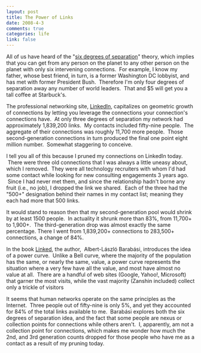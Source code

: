 ```yaml
--- 
layout: post
title: The Power of Links
date: 2008-4-3
comments: true
categories: life
link: false
---
```

All of us have heard of the "<a title="Six degrees of separation" href="http://en.wikipedia.org/wiki/Six_degrees_of_separation">six degrees of separation</a>" theory, which implies that you can get from any person on the planet to any other person on the planet with only six intervening connections.  For example, I know my father, whose best friend, in turn, is a former Washington DC lobbyist, and has met with former President Bush.  Therefore I'm only four degrees of separation away any number of world leaders.  That and $5 will get you a tall coffee at Starbuck's.

The professional networking site, <a title="LinkedIn" href="http://linkedin.com">LinkedIn</a>, capitalizes on geometric growth of connections by letting you leverage the connections your connection's connections have.  At only three degrees of separation my network had approximately 1,839,200 links.  My contacts included fifty-nine people.  The aggregate of their connections was roughly 11,700 more people.  Those second-generation connections in turn produced the final one point eight million number.  Somewhat staggering to conceive.

I tell you all of this because I pruned my connections on LinkedIn today.  There were three old connections that I was always a little uneasy about, which I removed.  They were all technology recruiters with whom I'd had some contact while looking for new consulting engagements 3 years ago.  Since I had never met them, and since the relationship hadn't borne any fruit (i.e., no job), I dropped the link we shared.  Each of the three had the "500+" designation behind their names in my contact list; meaning they each had more that 500 links.  

It would stand to reason then that my second-generation pool would shrink by at least 1500 people.  In actuality it shrunk more than 83%, from 11,700+ to 1,900+.  The third-generation drop was almost exactly the same percentage. There I went from 1,839,200+ connections to 283,500+ connections, a change of 84%.

In the book <a title="Linked: How Everything Is Connected to Everything Else, And What It Means" href="http://www.amazon.com/Linked-Everything-Connected-Else-Means/dp/0452284392/ref=pd_bbs_sr_1?ie=UTF8&amp;s=books&amp;qid=1207248243&amp;sr=8-1">Linked</a>, the author,  Albert-László Barabási, introduces the idea of a power curve.  Unlike a Bell curve, where the majority of the population has the same, or nearly the same, value, a power curve represents the situation where a very few have all the value, and most have almost no value at all.  There are a handful of web sites (Google, Yahoo!, Microsoft) that garner the most visits, while the vast majority (Zanshin included) collect only a trickle of visitors

It seems that human networks operate on the same principles as the Internet.  Three people out of fifty-nine is only 5%, and yet they accounted for 84% of the total links available to me.  Barabási explores both the six degrees of separation idea, and the fact that some people are nexus or collection points for connections while others aren't.  I, apparently, am not a collection point for connections, which makes me wonder how much the 2nd, and 3rd generation counts dropped for those people who have me as a contact as a result of my pruning today.
